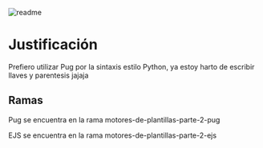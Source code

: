 ![readme](https://user-images.githubusercontent.com/39509244/121281072-b5355200-c8ad-11eb-960f-4956edc00071.png)

# Justificación

Prefiero utilizar Pug por la sintaxis estilo Python, ya estoy harto de escribir llaves y parentesis jajaja

## Ramas

Pug se encuentra en la rama motores-de-plantillas-parte-2-pug

EJS se encuentra en la rama motores-de-plantillas-parte-2-ejs 
